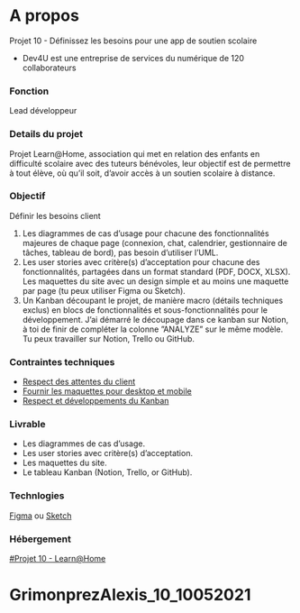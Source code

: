 # A propos
Projet 10 - Définissez les besoins pour une app de soutien scolaire
- Dev4U est une entreprise de services du numérique de 120 collaborateurs

### Fonction
Lead développeur

### Details du projet
Projet Learn@Home, association qui met en relation des enfants en difficulté scolaire avec des tuteurs bénévoles, leur objectif est de permettre à tout élève, où qu’il soit, d’avoir accès à un soutien scolaire à distance.

### Objectif
Définir les besoins client
1. Les diagrammes de cas d’usage pour chacune des fonctionnalités majeures de chaque page (connexion, chat, calendrier, gestionnaire de tâches, tableau de bord), pas besoin d’utiliser l’UML.
2. Les user stories avec critère(s) d’acceptation pour chacune des fonctionnalités, partagées dans un format standard (PDF, DOCX, XLSX).
Les maquettes du site avec un design simple et au moins une maquette par page (tu peux utiliser Figma ou Sketch).
3. Un Kanban découpant le projet, de manière macro (détails techniques exclus) en blocs de fonctionnalités et sous-fonctionnalités pour le développement. J’ai démarré le découpage dans ce kanban sur Notion, à toi de finir de compléter la colonne ”ANALYZE” sur le même modèle. Tu peux travailler sur Notion, Trello ou GitHub.

### Contraintes techniques
- [Respect des attentes du client](https://s3-eu-west-1.amazonaws.com/course.oc-static.com/projects/Front-End+V2/P8+-+Gestion+de+projet/Notes+-+Re%CC%81union+Learn%40Home.pdf)
- [Fournir les maquettes pour desktop et mobile](https://www.figma.com/files/recent?fuid=946156100518205974)
- [Respect et développements du Kanban](https://www.notion.so/Dev4U-projet-Learn-Home-972828849f7947289c23756d323a6335)

### Livrable
- Les diagrammes de cas d’usage.
- Les user stories avec critère(s) d’acceptation.
- Les maquettes du site.
- Le tableau Kanban (Notion, Trello, or GitHub).

### Technlogies
[Figma](https://www.figma.com/files/recent?fuid=946156100518205974) ou [Sketch](https://www.sketch.com/)

### Hébergement
[#Projet 10 - Learn@Home](https://google.fr)
# GrimonprezAlexis_10_10052021

